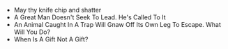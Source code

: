 - May thy knife chip and shatter
- A Great Man Doesn't  Seek To Lead. He's Called To It
- An Animal Caught In A Trap Will Gnaw Off Its Own Leg To Escape. What Will You Do?
- When Is A Gift Not A Gift?

